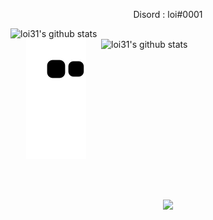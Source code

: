 <p align="center"> Disord : loi#0001 </p align="center">
<p align="center">
 
</p align="center">
<!--- Picture --->
<p align="center">
<!---<img src="https://github.com/loi31/loi31/blob/main/picture/rep.gif" />--->
 
  </p align="center">
<!--- Stat Github --->
<img align="left" width="430" height="auto" alt="loi31's github stats" src="https://github-readme-stats.vercel.app/api?username=loi31&hide=_border=true&title_color=0ff54c&icon_color=0ff54c&text_color=c9d1d9&bg_color=0d1117&show_icons=true;count_private=true&amp;include_all_commits=true">
<img align="right" width="359" height="auto" alt="loi31's github stats" src="https://github-readme-stats.vercel.app/api/top-langs/?username=loi31&hide=_border=true&title_color=0ff54c&icon_color=0ff54c&text_color=c9d1d9&bg_color=0d1117&layout=compact&amp;show_icons=true&amp;">
</h2>
<!--- Snake Graph --->
<p align="center">
<img src="https://github.com/aex03/aex03/raw/output/github-contribution-grid-snake.svg" alt="snake" style="max-width: 100%;">
</p>
<br>
<br>
<p align="center"><img src="https://metrics.lecoq.io/loi31?template=classic&achievements=1&achievements.threshold=C&achievements.secrets=true&achievements.display=compact&achievements.limit=0&config.timezone=Asia%2FDhaka"></p align="center">
<br>
<br>
<br>
